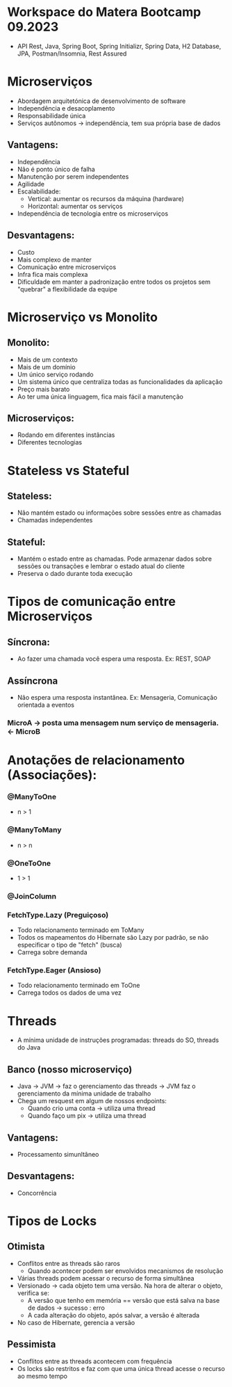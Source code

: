 # Workspace do Matera Bootcamp 09.2023
- API Rest, Java, Spring Boot, Spring Initializr, Spring Data, H2 Database, JPA, Postman/Insomnia, Rest Assured


# Microserviços
- Abordagem arquitetónica de desenvolvimento de software
- Independência e desacoplamento
- Responsabilidade única
- Serviços autônomos -> independência, tem sua própria base de dados

## Vantagens:
- Independência
- Não é ponto único de falha
- Manutenção por serem independentes
- Agilidade
- Escalabilidade:
	- Vertical: aumentar os recursos da máquina (hardware)
	- Horizontal: aumentar os serviços
- Independência de tecnologia entre os microserviços

## Desvantagens:
- Custo
- Mais complexo de manter
- Comunicação entre microserviços
- Infra fica mais complexa
- Dificuldade em manter a padronização entre todos os projetos sem "quebrar" a flexibilidade da equipe


# Microserviço vs Monolito

## Monolito:
- Mais de um contexto
- Mais de um domínio
- Um único serviço rodando
- Um sistema único que centraliza todas as funcionalidades da aplicação
- Preço mais barato
- Ao ter uma única linguagem, fica mais fácil a manutenção

## Microserviços:
- Rodando em diferentes instâncias
- Diferentes tecnologias


# Stateless vs Stateful

## Stateless:
- Não mantém estado ou informações sobre sessões entre as chamadas
- Chamadas independentes

## Stateful:
- Mantém o estado entre as chamadas. Pode armazenar dados sobre sessões ou transações e lembrar o estado atual do cliente
- Preserva o dado durante toda execução


# Tipos de comunicação entre Microserviços

## Síncrona:
- Ao fazer uma chamada você espera uma resposta. Ex: REST, SOAP

## Assíncrona
- Não espera uma resposta instantânea. Ex: Mensageria, Comunicação orientada a eventos


### MicroA -> posta uma mensagem num serviço de mensageria. <- MicroB


# Anotações de relacionamento (Associações):

### @ManyToOne
- n > 1

### @ManyToMany
- n > n

### @OneToOne
- 1 > 1

### @JoinColumn

### FetchType.Lazy (Preguiçoso)
- Todo relacionamento terminado em ToMany
- Todos os mapeamentos do Hibernate são Lazy por padrão, se não especificar o tipo de "fetch" (busca)
- Carrega sobre demanda

### FetchType.Eager (Ansioso)
- Todo relacionamento terminado em ToOne
- Carrega todos os dados de uma vez


# Threads
- A mínima unidade de instruções programadas: threads do SO, threads do Java

## Banco (nosso microserviço)
- Java -> JVM -> faz o gerenciamento das threads -> JVM faz o gerenciamento da mínima unidade de trabalho
- Chega um resquest em algum de nossos endpoints:
	- Quando crio uma conta -> utiliza uma thread
	- Quando faço um pix -> utiliza uma thread

## Vantagens:
- Processamento simunltâneo

## Desvantagens:
- Concorrência


# Tipos de Locks

## Otimista
- Conflitos entre as threads são raros
	- Quando acontecer podem ser envolvidos mecanismos de resolução
- Várias threads podem acessar o recurso de forma simultânea
- Versionado -> cada objeto tem uma versão. Na hora de alterar o objeto, verifica se:
	- A versão que tenho em memória == versão que está salva na base de dados -> sucesso : erro
	- A cada alteração do objeto, após salvar, a versão é alterada
- No caso de Hibernate, gerencia a versão

## Pessimista
- Conflitos entre as threads acontecem com frequência
- Os locks são restritos e faz com que uma única thread acesse o recurso ao mesmo tempo
